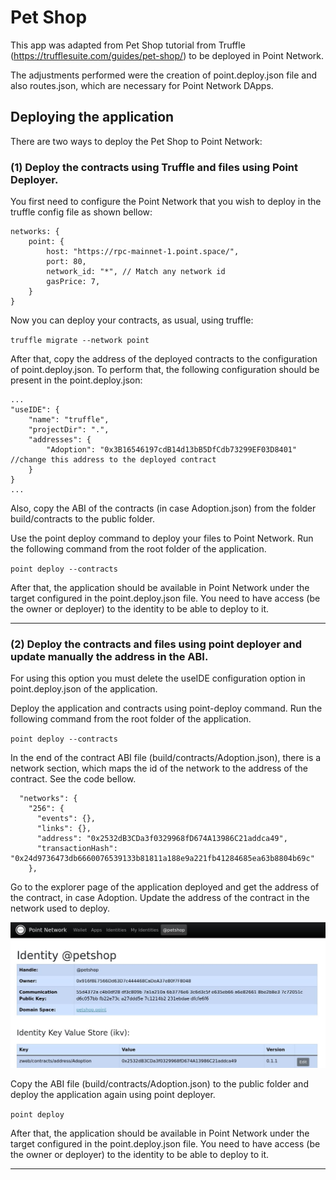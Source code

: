
# Pet Shop

This app was adapted from Pet Shop tutorial from Truffle (https://trufflesuite.com/guides/pet-shop/) to be deployed in Point Network.

The adjustments performed were the creation of point.deploy.json file and also routes.json, which are necessary for Point Network DApps.

## Deploying the application

There are two ways to deploy the Pet Shop to Point Network:


### (1) Deploy the contracts using Truffle and files using Point Deployer.

You first need to configure the Point Network that you wish to deploy in the truffle config file as shown bellow:

```
networks: {
    point: {
        host: "https://rpc-mainnet-1.point.space/",
        port: 80,
        network_id: "*", // Match any network id
        gasPrice: 7,
    }
}
```

Now you can deploy your contracts, as usual, using truffle:

`truffle migrate --network point`

After that, copy the address of the deployed contracts to the configuration of point.deploy.json. To perform that, the following configuration should be present in the point.deploy.json:

```
...
"useIDE": {
    "name": "truffle",
    "projectDir": ".",
    "addresses": {
        "Adoption": "0x3B16546197cdB14d13bB5DfCdb73299EF03D8401" //change this address to the deployed contract
    }
}
...
```

Also, copy the ABI of the contracts (in case Adoption.json) from the folder build/contracts to the public folder.


Use the point deploy command to deploy your files to Point Network. Run the following command from the root folder of the application.

`point deploy --contracts`

After that, the application should be available in Point Network under the target configured in the point.deploy.json file. You need to have access (be the owner or deployer) to the identity to be able to deploy to it.   

---



### (2) Deploy the contracts and files using point deployer and update manually the address in the ABI.

For using this option you must delete the useIDE configuration option in point.deploy.json of the application.

Deploy the application and contracts using point-deploy command. Run the following command from the root folder of the application.

`point deploy --contracts`

In the end of the contract ABI file (build/contracts/Adoption.json), there is a network section, which maps the id of the network to the address of the contract. See the code bellow.

```
  "networks": {
    "256": {
      "events": {},
      "links": {},
      "address": "0x2532dB3CDa3f0329968fD674A13986C21addca49",
      "transactionHash": "0x24d9736473db6660076539133b81811a188e9a221fb41284685ea63b8804b69c"
    },
```

Go to the explorer page of the application deployed and get the address of the contract, in case Adoption. Update the address of the contract in the network used to deploy. 

![Explorer Page](screen.jpg)

Copy the ABI file (build/contracts/Adoption.json) to the public folder and deploy the application again using point deployer.

`point deploy`

After that, the application should be available in Point Network under the target configured in the point.deploy.json file. You need to have access (be the owner or deployer) to the identity to be able to deploy to it.   

---

